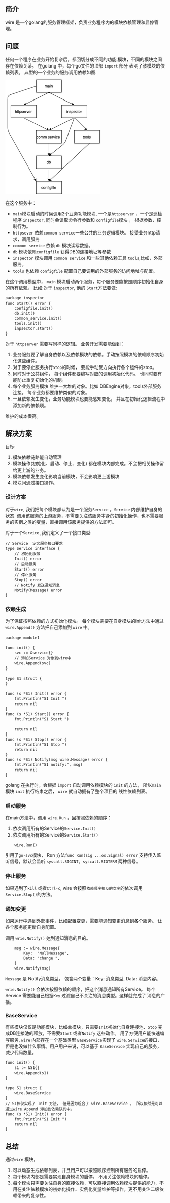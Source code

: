 ## 简介
wire 是一个golang的服务管理框架，负责业务程序内的模块依赖管理和启停管理。

## 问题
任何一个程序在业务开始复杂后，都回切分成不同的功能¡模块，不同的模块之间存在依赖关系。 在golang 中，每个go文件的顶部 `import` 部分 表明了该模块的依赖列表。 
典型的一个业务的服务调用依赖如图:

![图片描述](doc/服务依赖.png)

在这个服务中： 
* `main`模块启动的时候调用2个业务功能模块, 一个是`httpserver` ，一个是巡检程序 `inspector`, 同时会读取命令行参数和 `configfile`模块 ， 根据参数，控制行为。
* `httpsever` 依赖`common service`一些公共的业务逻辑模块。 接受业务http请求，调用服务
* `common service` 依赖 `db` 模块读写数据。
* `db` 模块依赖`configfile` 获得DB的连接地址等参数
* `inspector` 模块调用 `common service` 和一些其他依赖工具 `tools`,比如，外部服务。 
* `tools` 也依赖 `configfile` 配置自己要调用的外部服务的访问地址与配置。

在这个调用模型中， `main` 模块启动两个服务，每个服务要能按照顺序初始化自身的所有依赖。 
比如:对于 `inspector`, 他的 `Start`方法要做: 
```
package inspector
func Start() error {
    configfile.init()
    db.init()
    common_service.init()
    tools.init()
    inpsector.start()
}
```

对于 `httpserver` 需要写同样的逻辑。 业务开发需要能做到： 

1. 业务服务要了解自身依赖以及依赖模块的依赖。手动按照模块的依赖顺序初始化这些组件。
2. 对于要停止服务执行`Stop`的时候， 要能手动反方向执行各个组件的stop。 
3. 同时对于公共组件， 每个组件都要编写对应的调用初始化代码。 也同时要有能防止重复初始化的机制。
4. 每个业务服务模块 维护一大堆的对象。比如 DBEngine对象，tools外部服务连接。 每个业务都要维护类似的对象。 
5. 一旦依赖发生变化，业务功能模块也要能感知变化， 并且在初始化逻辑流程中添加新的依赖项。  

维护的成本很高。

## 解决方案

目标: 
1. 模块依赖链路能自动管理
2. 模块操作(初始化、启动、停止、变化) 都在模块内部完成。不会把相关操作留给更上游的业务。
3. 模块依赖发生变化影响当前模块，不会影响更上游模块
4. 模块间通过接口操作。

### 设计方案 
对于`wire`, 我们把每个模块都认为是一个服务`Service` 。`Service` 内部维护自身的状态. 调用该服务的上游服务，不需要关注该服务本身的初始化操作，也不需要服务的实例之类的变量，直接调用该服务提供的方法即可。

对于一个`Service` ,我们定义了一个接口类型:
```
// Service  定义服务接口要求
type Service interface {
	// 初始化服务
	Init() error
	// 启动服务
	Start() error
	// 停止服务
	Stop() error
	// Notify 发送通知消息
	Notify(Message) error
}

```

### 依赖生成
为了保证按照依赖的方式初始化模块。 每个模块需要在自身模块的init方法中通过`wire.Append()` 方法把自己添加到 `wire` 中。

```
package module1

func init() {
	svc := &service{}
    // 添加Service 对象到wire中
	wire.Append(svc)
}

type S1 struct {
}

func (s *S1) Init() error {
	fmt.Println("S1 Init ")
	return nil
}
func (s *S1) Start() error {
	fmt.Println("S1 Start ")

	return nil
}
func (s *S1) Stop() error {
	fmt.Println("S1 Stop ")
	return nil
}
func (s *S1) Notify(msg wire.Message) error {
	fmt.Println("S1 notify:", msg)
	return nil
}
```
golang 在执行时，会根据 `import` 自动调用依赖模块的 `init` 的方法， 所以`main` 模块 `init` 执行结束之后， `wire` 就自动拥有了整个项目的 线性依赖列表。
### 启动服务

在main方法中，调用 `wire.Run` ，回按照依赖的顺序： 
1. 依次调用所有的Service的`Service.Init()`
2. 依次调用所有的Service的`Service.Start()`

```
	wire.Run()
```

引用了`go-svc`模块， Run 方法`func Run(sig ...os.Signal) error` 支持传入监听信号，默认会监听 `syscall.SIGINT, syscall.SIGTERM` 两种信号。

### 停止服务
如果遇到了`kill` 或者`Ctrl-c`, wire 会按照`依赖顺序相反的次序`的依次调用`Service.Stop()`的方法。 

### 通知变更
如果运行中遇到外部事件，比如配置变更，需要能通知变更消息到各个服务。 让各个服务能更新自身配置。

调用 `wrie.Notify()` 达到通知消息的目的。

```
	msg := wire.Message{
		Key:  "NullMessage",
		Data: "change ",
	}
	wire.Notify(msg)
```

`Message` 是 Notify消息类型， 包含两个变量：Key: 消息类型, Data: 消息内容。

`wrie.Notify()`  会依次按照依赖的顺序，把这个消息通知所有Service。 每个Service 需要能自己根据`Key` 过滤自己不关注的消息类型。这样就完成了 消息的广播。


### BaseService 

有些模块仅仅是功能模块，比如`db`模块，只需要`Init`初始化自身连接池、`Stop` 完成DB连接池的释放，不需要`Start` 或者`Notify` 这些动作。 用了方便用户能快速编写服务, `wire` 内部存在一个基础类型 `BaseService`实现了 `wire.Service`的接口，但是也没做什么事情。用户用户来说，可以基于 `BaseService` 实现自己的服务，减少代码数量。 

```
func init() {
	s1 := &S1{}
	wire.Append(s1)
}

type S1 struct {
	wire.BaseService
}
// S1仅仅实现了 Init 方法， 但是因为组合了 wire.BaseService ， 所以依然是可以通过wire.Append 添加到依赖队列中。 
func (s *S1) Init() error {
	fmt.Println("S1 Init ")
	return nil
}
```

## 总结

通过`wire` 模块，
1. 可以动态生成依赖列表，并且用户可以按照顺序控制所有服务的启停。 
2. 每个模块内部是需要实现自身模块的启停， 不用关注依赖模块的启停。
3. 每个模块只需要关注自身的直接依赖，可以直接调用依赖模块提供的能力，不用在关注依赖模块的初始化操作、实例化变量维护等操作，更不用关注二级依赖带来的复杂性。


